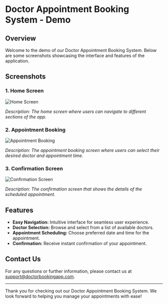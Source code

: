 # Doctor Appointment Booking System - Demo

## Overview

Welcome to the demo of our Doctor Appointment Booking System. Below are some screenshots showcasing the interface and features of the application.

## Screenshots

### 1. Home Screen
![Home Screen](https://res.cloudinary.com/dfzg6gkoh/image/upload/v1725955634/gitdd5ux4jgzubqiv1js.png)

*Description: The home screen where users can navigate to different sections of the app.*

### 2. Appointment Booking
![Appointment Booking](https://res.cloudinary.com/dfzg6gkoh/image/upload/v1725955634/nvppbbjana8rbrsst01u.png)

*Description: The appointment booking screen where users can select their desired doctor and appointment time.*

### 3. Confirmation Screen
![Confirmation Screen](https://res.cloudinary.com/dfzg6gkoh/image/upload/e_improve,w_300,h_600,c_thumb,g_auto/v1725955633/marjl2qeuehkkpzzpggq.png)

*Description: The confirmation screen that shows the details of the scheduled appointment.*

## Features

- **Easy Navigation:** Intuitive interface for seamless user experience.
- **Doctor Selection:** Browse and select from a list of available doctors.
- **Appointment Scheduling:** Choose preferred date and time for the appointment.
- **Confirmation:** Receive instant confirmation of your appointment.

## Contact Us

For any questions or further information, please contact us at [support@doctorbookingapp.com](mailto:support@doctorbookingapp.com).

---

Thank you for checking out our Doctor Appointment Booking System. We look forward to helping you manage your appointments with ease!
